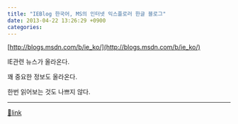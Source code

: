 ```yaml
---
title: "IEBlog 한국어, MS의 인터넷 익스플로러 한글 블로그"
date: 2013-04-22 13:26:29 +0900
categories: 
---
```

  

[http://blogs.msdn.com/b/ie_ko/](http://blogs.msdn.com/b/ie_ko/)  


IE관련 뉴스가 올라온다.

꽤 중요한 정보도 올라온다.

한번 읽어보는 것도 나쁘지 않다.



  ***
[🔗link](http://www.mins01.com/mh/tech/read/825)